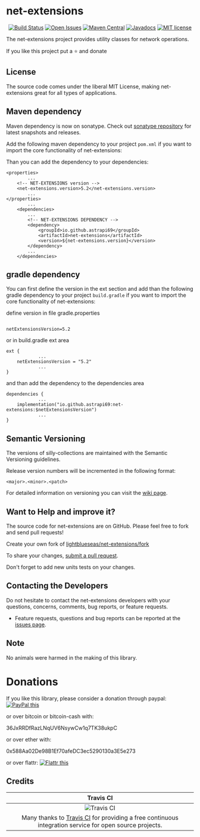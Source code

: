 # net-extensions

<div align="center">

[![Build Status](https://travis-ci.org/lightblueseas/net-extensions.svg?branch=master)](https://travis-ci.org/lightblueseas/net-extensions)
[![Open Issues](https://img.shields.io/github/issues/lightblueseas/net-extensions.svg?style=flat)](https://github.com/lightblueseas/net-extensions/issues)
[![Maven Central](https://maven-badges.herokuapp.com/maven-central/io.github.astrapi69/net-extensions/badge.svg)](https://maven-badges.herokuapp.com/maven-central/io.github.astrapi69/net-extensions)
[![Javadocs](https://www.javadoc.io/badge2/io.github.astrapi69/net-extensions/javadoc.svg)](https://www.javadoc.io/doc/io.github.astrapi69/net-extensions)
[![MIT license](http://img.shields.io/badge/license-MIT-brightgreen.svg?style=flat)](http://opensource.org/licenses/MIT)

</div>

The net-extensions project provides utility classes for network operations.

If you like this project put a ⭐ and donate

## License

The source code comes under the liberal MIT License, making net-extensions great for all types of applications.

## Maven dependency

Maven dependency is now on sonatype.
Check out [sonatype repository](https://oss.sonatype.org/index.html#nexus-search;gav~io.github.astrapi69~net-extensions~~~) for latest snapshots and releases.

Add the following maven dependency to your project `pom.xml` if you want to import the core functionality of net-extensions:

Than you can add the dependency to your dependencies:

    <properties>
            ...
        <!-- NET-EXTENSIONS version -->
        <net-extensions.version>5.2</net-extensions.version>
            ...
    </properties>
            ...
        <dependencies>
            ...
            <!-- NET-EXTENSIONS DEPENDENCY -->
            <dependency>
                <groupId>io.github.astrapi69</groupId>
                <artifactId>net-extensions</artifactId>
                <version>${net-extensions.version}</version>
            </dependency>
            ...
        </dependencies>

## gradle dependency

You can first define the version in the ext section and add than the following gradle dependency to
your project `build.gradle` if you want to import the core functionality of net-extensions:


define version in file gradle.properties
```

netExtensionsVersion=5.2
```

or in build.gradle ext area

```
ext {
            ...
    netExtensionsVersion = "5.2"
            ...
}
```

and than add the dependency to the dependencies area

```
dependencies {
            ...
    implementation("io.github.astrapi69:net-extensions:$netExtensionsVersion")
            ...
}
```

## Semantic Versioning

The versions of silly-collections are maintained with the Semantic Versioning guidelines.

Release version numbers will be incremented in the following format:

`<major>.<minor>.<patch>`

For detailed information on versioning you can visit the [wiki page](https://github.com/lightblueseas/mvn-parent-projects/wiki/Semantic-Versioning).

## Want to Help and improve it? ###

The source code for net-extensions are on GitHub. Please feel free to fork and send pull requests!

Create your own fork of [lightblueseas/net-extensions/fork](https://github.com/lightblueseas/net-extensions/fork)

To share your changes, [submit a pull request](https://github.com/lightblueseas/net-extensions/pull/new/develop).

Don't forget to add new units tests on your changes.

## Contacting the Developers

Do not hesitate to contact the net-extensions developers with your questions, concerns, comments, bug reports, or feature requests.
- Feature requests, questions and bug reports can be reported at the [issues page](https://github.com/lightblueseas/net-extensions/issues).

## Note

No animals were harmed in the making of this library.

# Donations

If you like this library, please consider a donation through paypal: <a href="https://www.paypal.com/cgi-bin/webscr?cmd=_s-xclick&hosted_button_id=B37J9DZF6G9ZC" target="_blank">
<img src="https://www.paypalobjects.com/en_US/GB/i/btn/btn_donateCC_LG.gif" alt="PayPal this" title="PayPal – The safer, easier way to pay online!" border="0" />
</a>

or over bitcoin or bitcoin-cash with:

36JxRRDfRazLNqUV6NsywCw1q7TK38ukpC

or over ether with:

0x588Aa02De98B1Ef70afeDC3ec5290130a3E5e273

or over flattr:
<a href="https://flattr.com/submit/auto?fid=r7vp62&url=https%3A%2F%2Fgithub.com%2Flightblueseas%2Fnet-extensions" target="_blank">
<img src="http://api.flattr.com/button/flattr-badge-large.png" alt="Flattr this" title="Flattr this" border="0" />
</a>

## Credits

|Travis CI|
|:-:|
|![Travis CI](https://travis-ci.com/images/logos/TravisCI-Full-Color.png)|
|Many thanks to [Travis CI](https://travis-ci.org) for providing a free continuous integration service for open source projects.|

